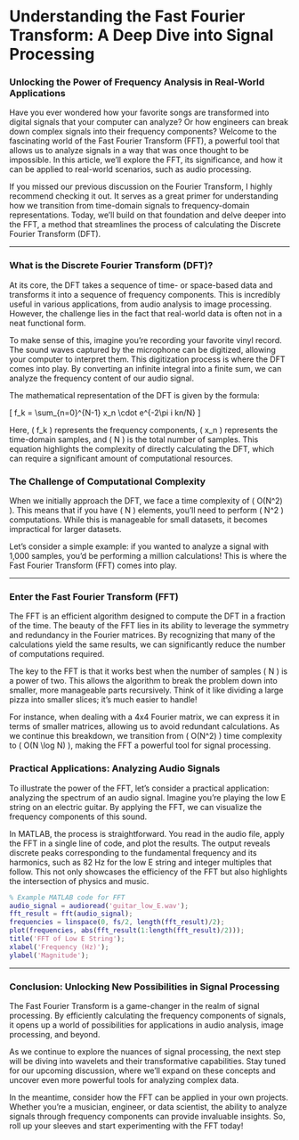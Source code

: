 # Understanding the Fast Fourier Transform: A Deep Dive into Signal Processing
### Unlocking the Power of Frequency Analysis in Real-World Applications

Have you ever wondered how your favorite songs are transformed into digital signals that your computer can analyze? Or how engineers can break down complex signals into their frequency components? Welcome to the fascinating world of the Fast Fourier Transform (FFT), a powerful tool that allows us to analyze signals in a way that was once thought to be impossible. In this article, we’ll explore the FFT, its significance, and how it can be applied to real-world scenarios, such as audio processing.

If you missed our previous discussion on the Fourier Transform, I highly recommend checking it out. It serves as a great primer for understanding how we transition from time-domain signals to frequency-domain representations. Today, we’ll build on that foundation and delve deeper into the FFT, a method that streamlines the process of calculating the Discrete Fourier Transform (DFT).

* * *

### What is the Discrete Fourier Transform (DFT)?

At its core, the DFT takes a sequence of time- or space-based data and transforms it into a sequence of frequency components. This is incredibly useful in various applications, from audio analysis to image processing. However, the challenge lies in the fact that real-world data is often not in a neat functional form. 

To make sense of this, imagine you’re recording your favorite vinyl record. The sound waves captured by the microphone can be digitized, allowing your computer to interpret them. This digitization process is where the DFT comes into play. By converting an infinite integral into a finite sum, we can analyze the frequency content of our audio signal.

The mathematical representation of the DFT is given by the formula:

\[ f_k = \sum_{n=0}^{N-1} x_n \cdot e^{-2\pi i kn/N} \]

Here, \( f_k \) represents the frequency components, \( x_n \) represents the time-domain samples, and \( N \) is the total number of samples. This equation highlights the complexity of directly calculating the DFT, which can require a significant amount of computational resources.

### The Challenge of Computational Complexity

When we initially approach the DFT, we face a time complexity of \( O(N^2) \). This means that if you have \( N \) elements, you’ll need to perform \( N^2 \) computations. While this is manageable for small datasets, it becomes impractical for larger datasets. 

Let’s consider a simple example: if you wanted to analyze a signal with 1,000 samples, you’d be performing a million calculations! This is where the Fast Fourier Transform (FFT) comes into play. 

* * *

### Enter the Fast Fourier Transform (FFT)

The FFT is an efficient algorithm designed to compute the DFT in a fraction of the time. The beauty of the FFT lies in its ability to leverage the symmetry and redundancy in the Fourier matrices. By recognizing that many of the calculations yield the same results, we can significantly reduce the number of computations required.

The key to the FFT is that it works best when the number of samples \( N \) is a power of two. This allows the algorithm to break the problem down into smaller, more manageable parts recursively. Think of it like dividing a large pizza into smaller slices; it’s much easier to handle!

For instance, when dealing with a 4x4 Fourier matrix, we can express it in terms of smaller matrices, allowing us to avoid redundant calculations. As we continue this breakdown, we transition from \( O(N^2) \) time complexity to \( O(N \log N) \), making the FFT a powerful tool for signal processing.

### Practical Applications: Analyzing Audio Signals

To illustrate the power of the FFT, let’s consider a practical application: analyzing the spectrum of an audio signal. Imagine you’re playing the low E string on an electric guitar. By applying the FFT, we can visualize the frequency components of this sound.

In MATLAB, the process is straightforward. You read in the audio file, apply the FFT in a single line of code, and plot the results. The output reveals discrete peaks corresponding to the fundamental frequency and its harmonics, such as 82 Hz for the low E string and integer multiples that follow. This not only showcases the efficiency of the FFT but also highlights the intersection of physics and music.

```matlab
% Example MATLAB code for FFT
audio_signal = audioread('guitar_low_E.wav');
fft_result = fft(audio_signal);
frequencies = linspace(0, fs/2, length(fft_result)/2);
plot(frequencies, abs(fft_result(1:length(fft_result)/2)));
title('FFT of Low E String');
xlabel('Frequency (Hz)');
ylabel('Magnitude');
```

* * *

### Conclusion: Unlocking New Possibilities in Signal Processing

The Fast Fourier Transform is a game-changer in the realm of signal processing. By efficiently calculating the frequency components of signals, it opens up a world of possibilities for applications in audio analysis, image processing, and beyond. 

As we continue to explore the nuances of signal processing, the next step will be diving into wavelets and their transformative capabilities. Stay tuned for our upcoming discussion, where we’ll expand on these concepts and uncover even more powerful tools for analyzing complex data.

In the meantime, consider how the FFT can be applied in your own projects. Whether you’re a musician, engineer, or data scientist, the ability to analyze signals through frequency components can provide invaluable insights. So, roll up your sleeves and start experimenting with the FFT today!